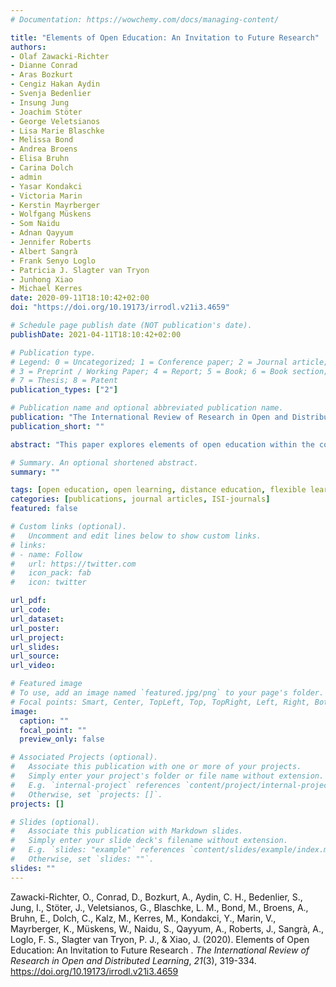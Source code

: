 ```yaml
---
# Documentation: https://wowchemy.com/docs/managing-content/

title: "Elements of Open Education: An Invitation to Future Research"
authors:
- Olaf Zawacki-Richter
- Dianne Conrad
- Aras Bozkurt
- Cengiz Hakan Aydin
- Svenja Bedenlier
- Insung Jung
- Joachim Stöter
- George Veletsianos
- Lisa Marie Blaschke
- Melissa Bond
- Andrea Broens
- Elisa Bruhn
- Carina Dolch
- admin
- Yasar Kondakci
- Victoria Marin
- Kerstin Mayrberger
- Wolfgang Müskens
- Som Naidu
- Adnan Qayyum
- Jennifer Roberts
- Albert Sangrà
- Frank Senyo Loglo
- Patricia J. Slagter van Tryon
- Junhong Xiao
- Michael Kerres
date: 2020-09-11T18:10:42+02:00
doi: "https://doi.org/10.19173/irrodl.v21i3.4659"

# Schedule page publish date (NOT publication's date).
publishDate: 2021-04-11T18:10:42+02:00

# Publication type.
# Legend: 0 = Uncategorized; 1 = Conference paper; 2 = Journal article;
# 3 = Preprint / Working Paper; 4 = Report; 5 = Book; 6 = Book section;
# 7 = Thesis; 8 = Patent
publication_types: ["2"]

# Publication name and optional abbreviated publication name.
publication: "The International Review of Research in Open and Distributed Learning"
publication_short: ""

abstract: "This paper explores elements of open education within the context of higher education. After an introduction to the origins of open education and its theoretical foundations, the topics of open and distance learning, international education issues in open education, open educational practices and scholarship, open educational resources, MOOCs, prior learning accreditation and recognition, and learner characteristics are considered, following the framework of macro, meso, and micro levels of research in open and distance learning. Implications for future research at the macro, meso, and micro levels are then provided."

# Summary. An optional shortened abstract.
summary: ""

tags: [open education, open learning, distance education, flexible learning, online learning, open educational resources, internationalization]
categories: [publications, journal articles, ISI-journals]
featured: false

# Custom links (optional).
#   Uncomment and edit lines below to show custom links.
# links:
# - name: Follow
#   url: https://twitter.com
#   icon_pack: fab
#   icon: twitter

url_pdf:
url_code:
url_dataset:
url_poster:
url_project:
url_slides:
url_source:
url_video:

# Featured image
# To use, add an image named `featured.jpg/png` to your page's folder. 
# Focal points: Smart, Center, TopLeft, Top, TopRight, Left, Right, BottomLeft, Bottom, BottomRight.
image:
  caption: ""
  focal_point: ""
  preview_only: false

# Associated Projects (optional).
#   Associate this publication with one or more of your projects.
#   Simply enter your project's folder or file name without extension.
#   E.g. `internal-project` references `content/project/internal-project/index.md`.
#   Otherwise, set `projects: []`.
projects: []

# Slides (optional).
#   Associate this publication with Markdown slides.
#   Simply enter your slide deck's filename without extension.
#   E.g. `slides: "example"` references `content/slides/example/index.md`.
#   Otherwise, set `slides: ""`.
slides: ""
---
```


Zawacki-Richter, O., Conrad, D., Bozkurt, A., Aydin, C. H., Bedenlier, S., Jung, I., Stöter, J., Veletsianos, G., Blaschke, L. M., Bond, M., Broens, A., Bruhn, E., Dolch, C., Kalz, M., Kerres, M., Kondakci, Y., Marin, V., Mayrberger, K., Müskens, W., Naidu, S., Qayyum, A., Roberts, J., Sangrà, A., Loglo, F. S., Slagter van Tryon, P. J., & Xiao, J. (2020). Elements of Open Education: An Invitation to Future Research . *The International Review of Research in Open and Distributed Learning*, *21*(3), 319-334. https://doi.org/10.19173/irrodl.v21i3.4659